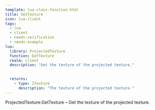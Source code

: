 ```yaml
---
template: lua-class-function.html
title: GetTexture
icon: lua-client
tags:
  - lua
  - client
  - needs-verification
  - needs-example
lua:
  library: ProjectedTexture
  function: GetTexture
  realm: client
  description: "Get the texture of the projected texture."
  
  
  returns:
    - type: ITexture
      description: "The texture of the projected texture."
---
```


<div class="lua__search__keywords">
ProjectedTexture:GetTexture &#x2013; Get the texture of the projected texture.
</div>
